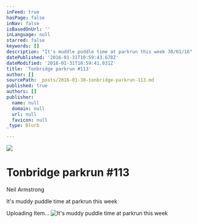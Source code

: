 ```yaml
---
inFeed: true
hasPage: false
inNav: false
isBasedOnUrl: ''
inLanguage: null
starred: false
keywords: []
description: "It's muddle puddle time at parkrun this week 30/01/16"
datePublished: '2016-01-31T10:59:43.678Z'
dateModified: '2016-01-31T10:59:41.031Z'
title: 'Tonbridge parkrun #113'
author: []
sourcePath: _posts/2016-01-30-tonbridge-parkrun-113.md
published: true
authors: []
publisher:
  name: null
  domain: null
  url: null
  favicon: null
_type: Blurb

---
```

![](https://imgflo.herokuapp.com/graph/vahj1ThiexotieMo/1e4642f25e0e4232dbcd092e7d8557da/passthrough.jpg?height=579&input=https%3A%2F%2Fs3-us-west-2.amazonaws.com%2Fthe-grid-img%2Fp%2Fdd09d8046e83f5b4266e6f83ae3fc003825c2734.jpg&width=750)

# Tonbridge parkrun \#113

Neil Armstrong

It's muddy puddle time at parkrun this week

Uploading Item...
![It's muddy puddle time at parkrun this week](https://s3-us-west-2.amazonaws.com/the-grid-img/p/dd09d8046e83f5b4266e6f83ae3fc003825c2734.jpg)